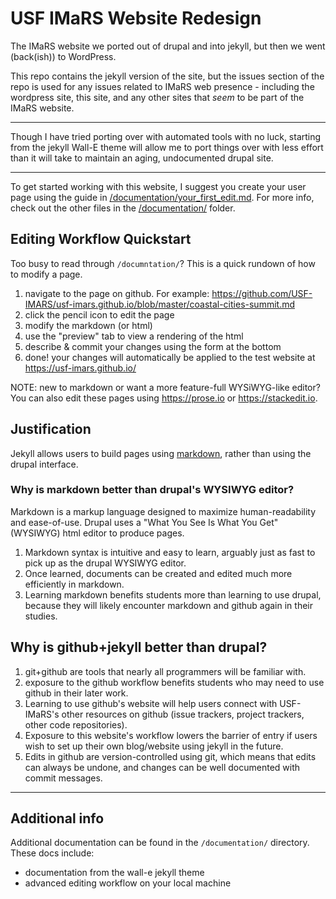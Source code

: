 # USF IMaRS Website Redesign

The IMaRS website we ported out of drupal and into jekyll, but then we went (back(ish)) to WordPress.

This repo contains the jekyll version of the site, but the issues section of the repo is used for any issues related to IMaRS web presence - including the wordpress site, this site, and any other sites that *seem* to be part of the IMaRS website.

-------------------------------------------------------------------

Though I have tried porting over with automated tools with no luck,
starting from the jekyll Wall-E theme will allow me to
port things over with less effort than it will take to maintain an aging, undocumented drupal site.

--------------------------------------------------------------------

To get started working with this website, I suggest you create your user page using the guide in [/documentation/your_first_edit.md](https://github.com/USF-IMARS/usf-imars.github.io/blob/master/documentation/your_first_edit.md).
For more info, check out the other files in the [/documentation/](https://github.com/USF-IMARS/usf-imars.github.io/blob/master/documentation/) folder.

## Editing Workflow Quickstart
Too busy to read through `/documntation/`? This is a quick rundown of how to modify a page.
1. navigate to the page on github. For example: https://github.com/USF-IMARS/usf-imars.github.io/blob/master/coastal-cities-summit.md
2. click the pencil icon to edit the page
3. modify the markdown (or html)
4. use the "preview" tab to view a rendering of the html
5. describe & commit your changes using the form at the bottom
6. done! your changes will automatically be applied to the test website at https://usf-imars.github.io/

NOTE: new to markdown or want a more feature-full WYSiWYG-like editor? You can also edit these pages using https://prose.io or https://stackedit.io.

## Justification
Jekyll allows users to build pages using [markdown](https://en.wikipedia.org/wiki/Markdown), rather than using the drupal interface.

### Why is markdown better than drupal's WYSIWYG editor?
Markdown is a markup language designed to maximize human-readability and ease-of-use.
Drupal uses a "What You See Is What You Get" (WYSIWYG) html editor to produce pages.

1. Markdown syntax is intuitive and easy to learn, arguably just as fast to pick up as the drupal WYSIWYG editor.
2. Once learned, documents can be created and edited much more efficiently in markdown.
3. Learning markdown benefits students more than learning to use drupal, because they will likely encounter markdown and github again in their studies.

## Why is github+jekyll better than drupal?
1. git+github are tools that nearly all programmers will be familiar with.
2. exposure to the github workflow benefits students who may need to use github in their later work.
3. Learning to use github's website will help users connect with USF-IMaRS's other resources on github (issue trackers, project trackers, other code repositories).
4. Exposure to this website's workflow lowers the barrier of entry if users wish to set up their own blog/website using jekyll in the future.
5. Edits in github are version-controlled using git, which means that edits can always be undone, and changes can be well documented with commit messages.

--------------------------------------------------------------------

## Additional info
Additional documentation can be found in the `/documentation/` directory.
These docs include:

* documentation from the wall-e jekyll theme
* advanced editing workflow on your local machine
